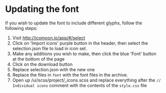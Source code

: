 # Updating the font

If you wish to update the font to include different glyphs, follow the following steps:

1. Visit http://icomoon.io/app/#/select
2. Click on 'Import icons' purple button in the header, then select the selection.json file to load in icon set.
3. Make any additions you wish to make, then click the blue 'Font' button at the bottom of the page
4. Click on the download button
5. Replace selection.json with the new one
6. Replace the files in `font` with the font files in the archive.
7. Open up /ui/scss/project/_icons.scss and replace everything after the `// Individual icons` comment with the contents of the `style.css` file
